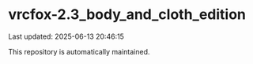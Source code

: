 # vrcfox-2.3_body_and_cloth_edition

Last updated: 2025-06-13 20:46:15

This repository is automatically maintained.
